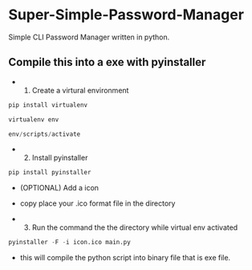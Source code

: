 # Super-Simple-Password-Manager
Simple CLI Password Manager written in python.

## Compile this into a exe with pyinstaller
- 1. Create a virtural environment 
```python
pip install virtualenv

virtualenv env

env/scripts/activate
```

- 2. Install pyinstaller
```python
pip install pyinstaller
```

- (OPTIONAL) Add a icon 
- copy place your .ico format file in the directory

- 3. Run the command the the directory while virtual env activated
```python
pyinstaller -F -i icon.ico main.py
```
- this will compile the python script into binary file that is exe file.